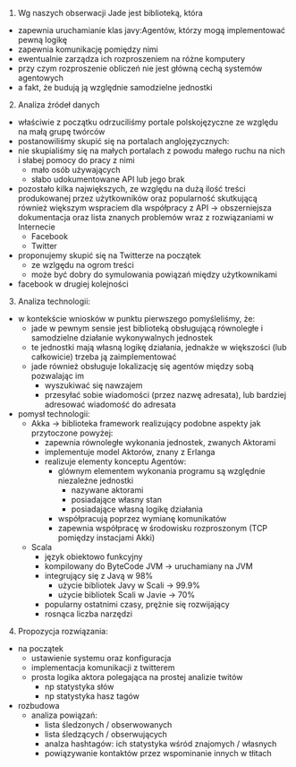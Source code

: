 1. Wg naszych obserwacji Jade jest biblioteką, która 
  * zapewnia uruchamianie klas javy:Agentów, którzy mogą implementować pewną logikę
  * zapewnia komunikację pomiędzy nimi
  * ewentualnie zarządza ich rozproszeniem na różne komputery
  * przy czym rozproszenie obliczeń nie jest główną cechą systemów agentowych
  * a fakt, że budują ją względnie samodzielne jednostki


2. Analiza źródeł danych
  * właściwie z początku odrzuciliśmy portale polskojęzyczne ze względu na małą grupę twórców
  * postanowiliśmy skupić się na portalach anglojęzycznych:
  * nie skupialiśmy się na małych portalach z powodu małego ruchu na nich i słabej pomocy do pracy z nimi
    * mało osób używających
    * słabo udokumentowane API lub jego brak
  * pozostało kilka największych, ze względu na dużą ilość treści produkowanej przez użytkowników oraz popularność skutkującą również większym wspraciem dla współpracy z API -> obszerniejsza dokumentacja oraz lista znanych problemów wraz z rozwiązaniami w Internecie
    * Facebook
    * Twitter
  * proponujemy skupić się na Twitterze na początek
    * ze wzlgędu na ogrom treści
    * może być dobry do symulowania powiązań między użytkownikami
  * facebook w drugiej kolejności


3. Analiza technologii:
  * w kontekście wniosków w punktu pierwszego pomyśleliśmy, że:
    * jade w pewnym sensie jest biblioteką obsługującą równoległe i samodzielne działanie wykonywalnych jednostek
    * te jednostki mają własną logikę działania, jednakże w większości (lub całkowicie) trzeba ją zaimplementować
    * jade również obsługuje lokalizację się agentów między sobą pozwalając im 
      * wyszukiwać się nawzajem 
      * przesyłać sobie wiadomości (przez nazwę adresata), lub bardziej adresować wiadomość do adresata
  * pomysł technologii:
    * Akka -> biblioteka framework realizujący podobne aspekty jak przytoczone powyżej:
      * zapewnia równoległe wykonania jednostek, zwanych Aktorami
      * implementuje model Aktorów, znany z Erlanga
      * realizuje elementy konceptu Agentów:
        * glównym elementem wykonania programu są względnie niezależne jednostki
          * nazywane aktorami
          * posiadające własny stan
          * posiadające własną logikę działania
        * współpracują poprzez wymianę komunikatów
        * zapewnia współpracę w środowisku rozproszonym (TCP pomiędzy instacjami Akki)
    * Scala
      * język obiektowo funkcyjny
      * kompilowany do ByteCode JVM -> uruchamiany na JVM
      * integrujący się z Javą w 98%
        * użycie bibliotek Javy w Scali -> 99.9%
        * użycie bibliotek Scali w Javie -> 70%
      * popularny ostatnimi czasy, prężnie się rozwijający
      * rosnąca liczba narzędzi


4. Propozycja rozwiązania:
  * na początek
    * ustawienie systemu oraz konfiguracja
    * implementacja komunikacji z twitterem
    * prosta logika aktora polegająca na prostej analizie twitów
      * np statystyka słów
      * np statystyka hasz tagów
  * rozbudowa
    * analiza powiązań:
      * lista śledzonych / obserwowanych
      * lista śledzących / obserwujących
      * analza hashtagów: ich statystyka wśród znajomych / własnych
      * powiązywanie kontaktów przez wspominanie innych w tłitach
